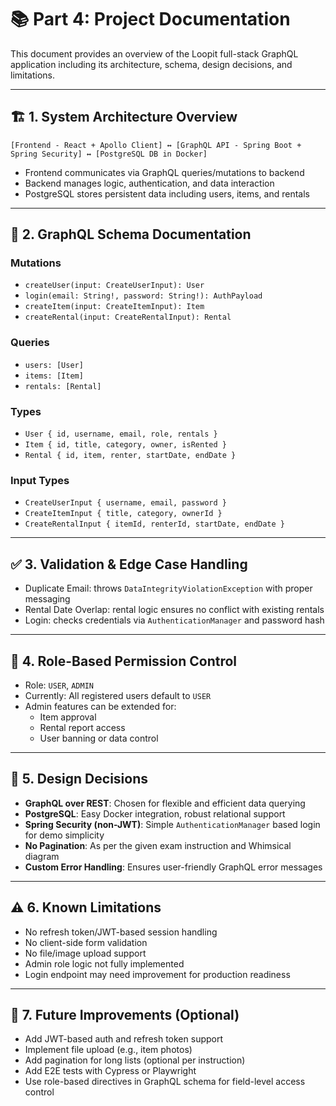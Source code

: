 # 📚 Part 4: Project Documentation

This document provides an overview of the Loopit full-stack GraphQL application including its architecture, schema,
design decisions, and limitations.

---

## 🏗️ 1. System Architecture Overview

```
[Frontend - React + Apollo Client] ↔ [GraphQL API - Spring Boot + Spring Security] ↔ [PostgreSQL DB in Docker]
```

- Frontend communicates via GraphQL queries/mutations to backend
- Backend manages logic, authentication, and data interaction
- PostgreSQL stores persistent data including users, items, and rentals

---

## 🔧 2. GraphQL Schema Documentation

### Mutations

- `createUser(input: CreateUserInput): User`
- `login(email: String!, password: String!): AuthPayload`
- `createItem(input: CreateItemInput): Item`
- `createRental(input: CreateRentalInput): Rental`

### Queries

- `users: [User]`
- `items: [Item]`
- `rentals: [Rental]`

### Types

- `User { id, username, email, role, rentals }`
- `Item { id, title, category, owner, isRented }`
- `Rental { id, item, renter, startDate, endDate }`

### Input Types

- `CreateUserInput { username, email, password }`
- `CreateItemInput { title, category, ownerId }`
- `CreateRentalInput { itemId, renterId, startDate, endDate }`

---

## ✅ 3. Validation & Edge Case Handling

- Duplicate Email: throws `DataIntegrityViolationException` with proper messaging
- Rental Date Overlap: rental logic ensures no conflict with existing rentals
- Login: checks credentials via `AuthenticationManager` and password hash

---

## 🔐 4. Role-Based Permission Control

- Role: `USER`, `ADMIN`
- Currently: All registered users default to `USER`
- Admin features can be extended for:
    - Item approval
    - Rental report access
    - User banning or data control

---

## 🔎 5. Design Decisions

- **GraphQL over REST**: Chosen for flexible and efficient data querying
- **PostgreSQL**: Easy Docker integration, robust relational support
- **Spring Security (non-JWT)**: Simple `AuthenticationManager` based login for demo simplicity
- **No Pagination**: As per the given exam instruction and Whimsical diagram
- **Custom Error Handling**: Ensures user-friendly GraphQL error messages

---

## ⚠️ 6. Known Limitations

- No refresh token/JWT-based session handling
- No client-side form validation
- No file/image upload support
- Admin role logic not fully implemented
- Login endpoint may need improvement for production readiness

---

## 📌 7. Future Improvements (Optional)

- Add JWT-based auth and refresh token support
- Implement file upload (e.g., item photos)
- Add pagination for long lists (optional per instruction)
- Add E2E tests with Cypress or Playwright
- Use role-based directives in GraphQL schema for field-level access control